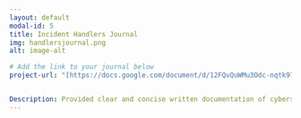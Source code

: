 ```yaml
---
layout: default
modal-id: 5
title: Incident Handlers Journal
img: handlersjournal.png
alt: image-alt

# Add the link to your journal below
project-url: "[https://docs.google.com/document/d/12FQvQuWMu3Odc-nqtk97qpagu8ixqNuwFZz4esC9IVY/edit?usp=sharing](https://docs.google.com/document/d/15exzIK0pTmsI_m1cO2pDNsinc_oRMKfEu1Ywna3eBh0/edit?usp=sharing)"


Description: Provided clear and concise written documentation of cybersecurity events, including detailed event descriptions, tools used, and lessons learned throughout the process.
---
```

